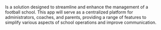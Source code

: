 Is a solution designed to streamline and enhance the management of a football school. This app will serve as a centralized platform for administrators, coaches, and parents, providing a range of features to simplify various aspects of school operations and improve communication.